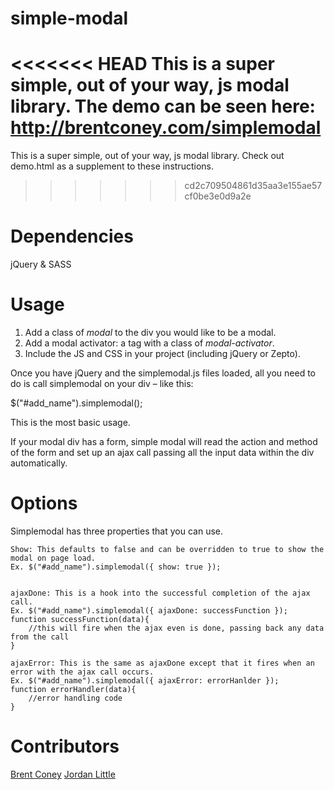 simple-modal
============

<<<<<<< HEAD
This is a super simple, out of your way, js modal library.
The demo can be seen here: http://brentconey.com/simplemodal
=======
This is a super simple, out of your way, js modal library. Check out demo.html as a supplement to these instructions.

>>>>>>> cd2c709504861d35aa3e155ae57cf0be3e0d9a2e

Dependencies
============
jQuery & SASS


Usage
=====

1. Add a class of *modal* to the div you would like to be a modal.
2. Add a modal activator: a tag with a class of *modal-activator*.
3. Include the JS and CSS in your project (including jQuery or Zepto).
			
Once you have jQuery and the simplemodal.js files loaded, all you need to do is call simplemodal on your div – like this:

$("#add_name").simplemodal();

This is the most basic usage.
		
If your modal div has a form, simple modal will read the action and method of the form and set up an ajax call passing all the input data within the div automatically.
	
	
Options
=======

Simplemodal has three properties that you can use.


	Show: This defaults to false and can be overridden to true to show the modal on page load.
	Ex. $("#add_name").simplemodal({ show: true });


	ajaxDone: This is a hook into the successful completion of the ajax call.
	Ex. $("#add_name").simplemodal({ ajaxDone: successFunction });
	function successFunction(data){
		//this will fire when the ajax even is done, passing back any data from the call
	}

	ajaxError: This is the same as ajaxDone except that it fires when an error with the ajax call occurs.
	Ex. $("#add_name").simplemodal({ ajaxError: errorHanlder });
	function errorHandler(data){
		//error handling code
	}


Contributors
============
[Brent Coney](http://twitter.com/brentconey)
[Jordan Little](http://twitter.com/iamjordanlittle)
